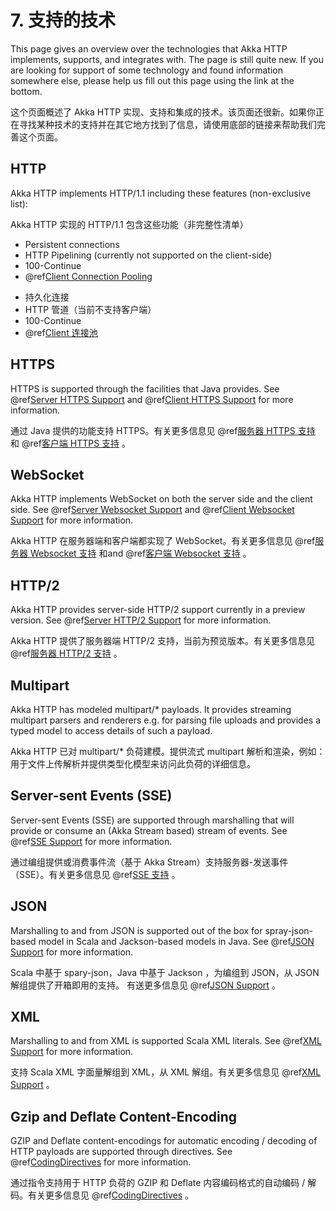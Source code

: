 # 7. 支持的技术

This page gives an overview over the technologies that Akka HTTP implements, supports, and integrates with. The page is
still quite new. If you are looking for support of some technology and found information somewhere else, please help us fill
out this page using the link at the bottom.

这个页面概述了 Akka HTTP 实现、支持和集成的技术。该页面还很新。如果你正在寻找某种技术的支持并在其它地方找到了信息，请使用底部的链接来帮助我们完善这个页面。

## HTTP

Akka HTTP implements HTTP/1.1 including these features (non-exclusive list):

Akka HTTP 实现的 HTTP/1.1 包含这些功能（非完整性清单）

 * Persistent connections
 * HTTP Pipelining (currently not supported on the client-side)
 * 100-Continue
 * @ref[Client Connection Pooling](client-side/request-level.md)
 
 - 持久化连接
 - HTTP 管道（当前不支持客户端）
 - 100-Continue
 - @ref[Client 连接池](client-side/request-level.md)

## HTTPS

HTTPS is supported through the facilities that Java provides. See @ref[Server HTTPS Support](server-side/server-https-support.md)
and @ref[Client HTTPS Support](client-side/client-https-support.md) for more information.

通过 Java 提供的功能支持 HTTPS。有关更多信息见 @ref[服务器 HTTPS 支持](server-side/server-https-support.md) 和 @ref[客户端 HTTPS 支持](client-side/client-https-support.md) 。

## WebSocket

Akka HTTP implements WebSocket on both the server side and the client side. See @ref[Server Websocket Support](server-side/websocket-support.md)
and @ref[Client Websocket Support](client-side/websocket-support.md) for more information.

Akka HTTP 在服务器端和客户端都实现了 WebSocket。有关更多信息见 @ref[服务器 Websocket 支持](server-side/websocket-support.md) 和and @ref[客户端 Websocket 支持](client-side/websocket-support.md) 。

## HTTP/2

Akka HTTP provides server-side HTTP/2 support currently in a preview version. See @ref[Server HTTP/2 Support](server-side/http2.md)
for more information.

Akka HTTP 提供了服务器端 HTTP/2 支持，当前为预览版本。有关更多信息见 @ref[服务器 HTTP/2 支持](server-side/http2.md) 。

## Multipart

Akka HTTP has modeled multipart/* payloads. It provides streaming multipart parsers and renderers e.g. for parsing
file uploads and provides a typed model to access details of such a payload.

Akka HTTP 已对 multipart/* 负荷建模。提供流式 multipart 解析和渲染，例如：用于文件上传解析并提供类型化模型来访问此负荷的详细信息。

## Server-sent Events (SSE)

Server-sent Events (SSE) are supported through marshalling that will provide or consume an (Akka Stream based) stream of
events. See @ref[SSE Support](common/sse-support.md) for more information.

通过编组提供或消费事件流（基于 Akka Stream）支持服务器-发送事件（SSE）。有关更多信息见 @ref[SSE 支持](common/sse-support.md) 。

## JSON

Marshalling to and from JSON is supported out of the box for spray-json-based model in Scala and Jackson-based models in
Java. See @ref[JSON Support](common/json-support.md) for more information.

Scala 中基于 spary-json，Java 中基于 Jackson ，为编组到 JSON，从 JSON 解组提供了开箱即用的支持。
有送更多信息见 @ref[JSON Support](common/json-support.md) 。

## XML

Marshalling to and from XML is supported Scala XML literals. See @ref[XML Support](common/xml-support.md) for more information.

支持 Scala XML 字面量解组到 XML，从 XML 解组。有关更多信息见 @ref[XML Support](common/xml-support.md) 。

## Gzip and Deflate Content-Encoding

GZIP and Deflate content-encodings for automatic encoding / decoding of HTTP payloads are supported through directives.
See @ref[CodingDirectives](routing-dsl/directives/coding-directives/index.md) for more information.

通过指令支持用于 HTTP 负荷的 GZIP 和 Deflate 内容编码格式的自动编码 / 解码。有关更多信息见 @ref[CodingDirectives](routing-dsl/directives/coding-directives/index.md) 。

